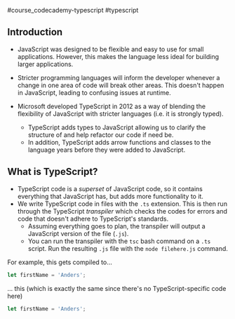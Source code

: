 #course_codecademy-typescript #typescript

## Introduction

- JavaScript was designed to be flexible and easy to use for small applications. However, this makes the language less ideal for building larger applications.
- Stricter programming languages will inform the developer whenever a change in one area of code will break other areas. This doesn't happen in JavaScript, leading to confusing issues at runtime.

- Microsoft developed TypeScript in 2012 as a way of blending the flexibility of JavaScript with stricter languages (i.e. it is strongly typed).
    - TypeScript adds types to JavaScript allowing us to clarify the structure of and help refactor our code if need be.
    - In addition, TypeScript adds arrow functions and classes to the language years before they were added to JavaScript.

## What is TypeScript?

- TypeScript code is a *superset* of JavaScript code, so it contains everything that JavaScript has, but adds more functionality to it.
- We write TypeScript code in files with the `.ts` extension. This is then run through the TypeScript *transpiler* which checks the codes for errors and code that doesn't adhere to TypeScript's standards.
    - Assuming everything goes to plan, the transpiler will output a JavaScript version of the file (`.js`).
    - You can run the transpiler with the `tsc` bash command on a `.ts` script. Run the resulting `.js` file with the `node filehere.js` command.

For example, this gets compiled to…

```ts
let firstName = 'Anders';
```

… this (which is exactly the same since there's no TypeScript-specific code here)

```js
let firstName = 'Anders';
```

